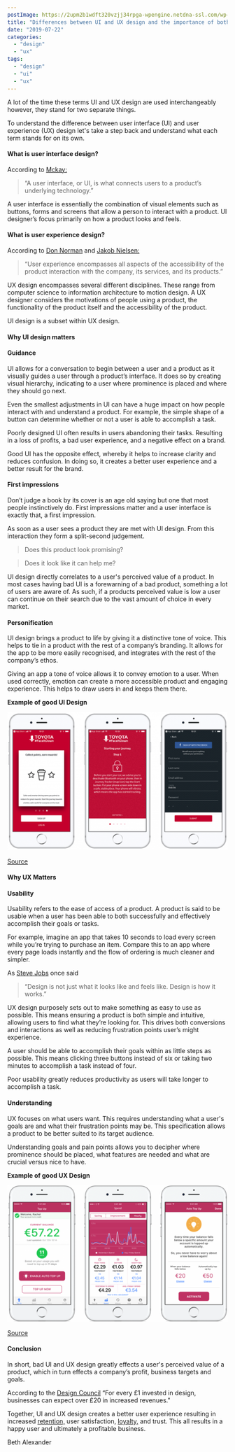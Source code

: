 ```yaml
---
postImage: https://2upm2b1wdft320vzjj34rpga-wpengine.netdna-ssl.com/wp-content/uploads/2019/01/Artboard-1-copy-2blog_blog-1.png.webp
title: "Differences between UI and UX design and the importance of both"
date: "2019-07-22"
categories: 
  - "design"
  - "ux"
tags: 
  - "design"
  - "ui"
  - "ux"
---
```


  
A lot of the time these terms UI and UX design are used interchangeably however, they stand for two separate things.

To understand the difference between user interface (UI) and user experience (UX) design let's take a step back and understand what each term stands for on its own.

#### What is user interface design?

According to [Mckay:](https://books.google.ie/books?id=wNozxtKuOKcC&pg=PA6&lpg=PA6&dq=%E2%80%9CA+user+interface,+or+UI,+is+what+connects+users+to+a+product%E2%80%99s+underlying+technology.%E2%80%9D&source=bl&ots=v85fgatir1&sig=ACfU3U1ED2qAjHeSgd0QXU8n2a7Zq0Si1w&hl=en&sa=X&ved=2ahUKEwivlIiv2oHgAhV-TxUIHY6nB9IQ6AEwAHoECAUQAQ#v=onepage&q=%E2%80%9CA%20user%20interface%2C%20or%20UI%2C%20is%20what%20connects%20users%20to%20a%20product%E2%80%99s%20underlying%20technology.%E2%80%9D&f=false)

> “A user interface, or UI, is what connects users to a product’s underlying technology.”

A user interface is essentially the combination of visual elements such as buttons, forms and screens that allow a person to interact with a product. UI designer’s focus primarily on how a product looks and feels.

#### What is user experience design?

According to [Don Norman](https://www.nngroup.com/articles/author/don-norman/) and [Jakob Nielsen:](https://www.nngroup.com/articles/author/jakob-nielsen/)

> “User experience encompasses all aspects of the accessibility of the product interaction with the company, its services, and its products.”

UX design encompasses several different disciplines. These range from computer science to information architecture to motion design. A UX designer considers the motivations of people using a product, the functionality of the product itself and the accessibility of the product.

UI design is a subset within UX design.

#### **Why UI design matters** 

#### **Guidance**

UI allows for a conversation to begin between a user and a product as it visually guides a user through a product’s interface. It does so by creating visual hierarchy, indicating to a user where prominence is placed and where they should go next.

Even the smallest adjustments in UI can have a huge impact on how people interact with and understand a product. For example, the simple shape of a button can determine whether or not a user is able to accomplish a task.

Poorly designed UI often results in users abandoning their tasks. Resulting in a loss of profits, a bad user experience, and a negative effect on a brand.

Good UI has the opposite effect, whereby it helps to increase clarity and reduces confusion. In doing so, it creates a better user experience and a better result for the brand.

#### **First impressions** 

Don’t judge a book by its cover is an age old saying but one that most people instinctively do. First impressions matter and a user interface is exactly that, a first impression.

As soon as a user sees a product they are met with UI design. From this interaction they form a split-second judgement.

> Does this product look promising?

> Does it look like it can help me?

UI design directly correlates to a user's perceived value of a product. In most cases having bad UI is a forewarning of a bad product, something a lot of users are aware of. As such, if a products perceived value is low a user can continue on their search due to the vast amount of choice in every market.

#### **Personification**

UI design brings a product to life by giving it a distinctive tone of voice. This helps to tie in a product with the rest of a company’s branding. It allows for the app to be more easily recognised, and integrates with the rest of the company’s ethos.

Giving an app a tone of voice allows it to convey emotion to a user. When used correctly, emotion can create a more accessible product and engaging experience. This helps to draw users in and keeps them there.

**Example of good UI Design**

![UI and UX design. Image of Toyota FaceItDown App Screens.](images/Screenshot-2019-04-25-17.19.03-1024x641.png)

[Source](https://tapadoo.wpengine.com/portfolio/toyota-app/)

  

#### **Why UX Matters** 

#### **Usability** 

Usability refers to the ease of access of a product. A product is said to be usable when a user has been able to both successfully and effectively accomplish their goals or tasks.

For example, imagine an app that takes 10 seconds to load every screen while you’re trying to purchase an item. Compare this to an app where every page loads instantly and the flow of ordering is much cleaner and simpler.

As [Steve Jobs](http://www.inspireux.com/2010/01/20/design-is-not-just-what-it-looks-like-and-feels-like-design-is-how-it-works/) once said

> “Design is not just what it looks like and feels like. Design is how it works.” 

UX design purposely sets out to make something as easy to use as possible. This means ensuring a product is both simple and intuitive, allowing users to find what they’re looking for. This drives both conversions and interactions as well as reducing frustration points user’s might experience.

A user should be able to accomplish their goals within as little steps as possible. This means clicking three buttons instead of six or taking two minutes to accomplish a task instead of four.

Poor usability greatly reduces productivity as users will take longer to accomplish a task.

#### **Understanding**

UX focuses on what users want. This requires understanding what a user's goals are and what their frustration points may be. This specification allows a product to be better suited to its target audience.

Understanding goals and pain points allows you to decipher where prominence should be placed, what features are needed and what are crucial versus nice to have.  

**Example of good UX Design**

![UI and UX Design. Image of PrePayPower App Screens.](images/Screenshot-2019-04-25-17.19.38-1024x634.png)

[Source](https://tapadoo.wpengine.com/portfolio/prepay-power-app/)

#### **Conclusion**

In short, bad UI and UX design greatly effects a user's perceived value of a product, which in turn effects a company’s profit, business targets and goals.

According to the [Design Council](https://www.designcouncil.org.uk/sites/default/files/asset/document/DesignDelivers%20for%20Business%20briefing.pdf) “For every £1 invested in design, businesses can expect over £20 in increased revenues."

Together, UI and UX design creates a better user experience resulting in increased [retention,](https://tapadoo.wpengine.com/user-retention-tactics-mobile-app-marketing/) user satisfaction, [loyalty,](https://tapadoo.wpengine.com/brand-advocates-mobile-app-marketing/) and trust. This all results in a happy user and ultimately a profitable business.

Beth Alexander

